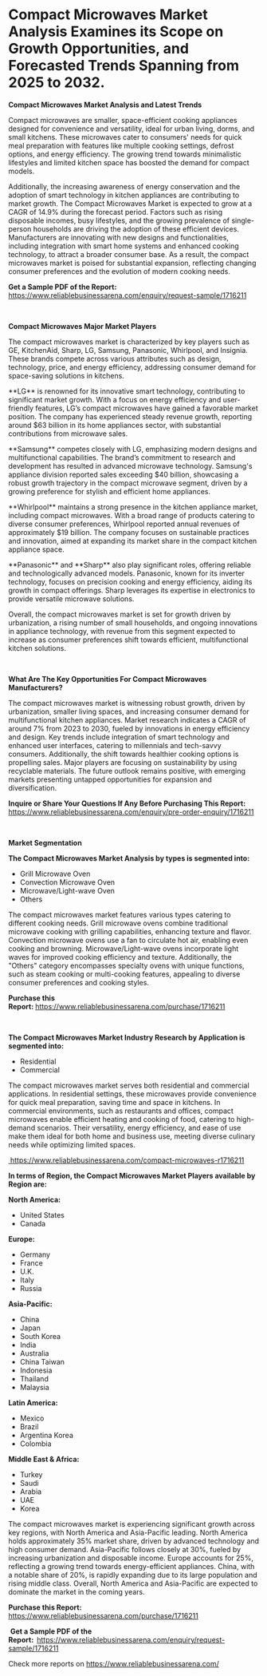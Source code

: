 <p><h1>Compact Microwaves Market Analysis Examines its Scope on Growth Opportunities, and Forecasted Trends Spanning from 2025 to 2032.</h1></p><p><strong>Compact Microwaves Market Analysis and Latest Trends</strong></p>
<p><p>Compact microwaves are smaller, space-efficient cooking appliances designed for convenience and versatility, ideal for urban living, dorms, and small kitchens. These microwaves cater to consumers' needs for quick meal preparation with features like multiple cooking settings, defrost options, and energy efficiency. The growing trend towards minimalistic lifestyles and limited kitchen space has boosted the demand for compact models. </p><p>Additionally, the increasing awareness of energy conservation and the adoption of smart technology in kitchen appliances are contributing to market growth. The Compact Microwaves Market is expected to grow at a CAGR of 14.9% during the forecast period. Factors such as rising disposable incomes, busy lifestyles, and the growing prevalence of single-person households are driving the adoption of these efficient devices. Manufacturers are innovating with new designs and functionalities, including integration with smart home systems and enhanced cooking technology, to attract a broader consumer base. As a result, the compact microwaves market is poised for substantial expansion, reflecting changing consumer preferences and the evolution of modern cooking needs.</p></p>
<p><strong>Get a Sample PDF of the Report:&nbsp;</strong> <a href="https://www.reliablebusinessarena.com/enquiry/request-sample/1716211?utm_campaign=2754&utm_medium=2&utm_source=Github&utm_content=ia&utm_term=28022025&utm_id=compact-microwaves">https://www.reliablebusinessarena.com/enquiry/request-sample/1716211</a></p>
<p>&nbsp;</p>
<p><strong>Compact Microwaves Major Market Players</strong></p>
<p><p>The compact microwaves market is characterized by key players such as GE, KitchenAid, Sharp, LG, Samsung, Panasonic, Whirlpool, and Insignia. These brands compete across various attributes such as design, technology, price, and energy efficiency, addressing consumer demand for space-saving solutions in kitchens.</p><p>**LG** is renowned for its innovative smart technology, contributing to significant market growth. With a focus on energy efficiency and user-friendly features, LG’s compact microwaves have gained a favorable market position. The company has experienced steady revenue growth, reporting around $63 billion in its home appliances sector, with substantial contributions from microwave sales.</p><p>**Samsung** competes closely with LG, emphasizing modern designs and multifunctional capabilities. The brand’s commitment to research and development has resulted in advanced microwave technology. Samsung's appliance division reported sales exceeding $40 billion, showcasing a robust growth trajectory in the compact microwave segment, driven by a growing preference for stylish and efficient home appliances.</p><p>**Whirlpool** maintains a strong presence in the kitchen appliance market, including compact microwaves. With a broad range of products catering to diverse consumer preferences, Whirlpool reported annual revenues of approximately $19 billion. The company focuses on sustainable practices and innovation, aimed at expanding its market share in the compact kitchen appliance space.</p><p>**Panasonic** and **Sharp** also play significant roles, offering reliable and technologically advanced models. Panasonic, known for its inverter technology, focuses on precision cooking and energy efficiency, aiding its growth in compact offerings. Sharp leverages its expertise in electronics to provide versatile microwave solutions.</p><p>Overall, the compact microwaves market is set for growth driven by urbanization, a rising number of small households, and ongoing innovations in appliance technology, with revenue from this segment expected to increase as consumer preferences shift towards efficient, multifunctional kitchen solutions.</p></p>
<p>&nbsp;</p>
<p><strong>What Are The Key Opportunities For Compact Microwaves Manufacturers?</strong></p>
<p><p>The compact microwaves market is witnessing robust growth, driven by urbanization, smaller living spaces, and increasing consumer demand for multifunctional kitchen appliances. Market research indicates a CAGR of around 7% from 2023 to 2030, fueled by innovations in energy efficiency and design. Key trends include integration of smart technology and enhanced user interfaces, catering to millennials and tech-savvy consumers. Additionally, the shift towards healthier cooking options is propelling sales. Major players are focusing on sustainability by using recyclable materials. The future outlook remains positive, with emerging markets presenting untapped opportunities for expansion and diversification.</p></p>
<p><strong>Inquire or Share Your Questions If Any Before Purchasing This Report:</strong> <a href="https://www.reliablebusinessarena.com/enquiry/pre-order-enquiry/1716211?utm_campaign=2754&utm_medium=2&utm_source=Github&utm_content=ia&utm_term=28022025&utm_id=compact-microwaves">https://www.reliablebusinessarena.com/enquiry/pre-order-enquiry/1716211</a></p>
<p>&nbsp;</p>
<p><strong>Market Segmentation</strong></p>
<p><strong>The Compact Microwaves Market Analysis by types is segmented into:</strong></p>
<p><ul><li>Grill Microwave Oven</li><li>Convection Microwave Oven</li><li>Microwave/Light-wave Oven</li><li>Others</li></ul></p>
<p><p>The compact microwaves market features various types catering to different cooking needs. Grill microwave ovens combine traditional microwave cooking with grilling capabilities, enhancing texture and flavor. Convection microwave ovens use a fan to circulate hot air, enabling even cooking and browning. Microwave/Light-wave ovens incorporate light waves for improved cooking efficiency and texture. Additionally, the "Others" category encompasses specialty ovens with unique functions, such as steam cooking or multi-cooking features, appealing to diverse consumer preferences and cooking styles.</p></p>
<p><strong>Purchase this Report:&nbsp;</strong><a href="https://www.reliablebusinessarena.com/purchase/1716211?utm_campaign=2754&utm_medium=2&utm_source=Github&utm_content=ia&utm_term=28022025&utm_id=compact-microwaves">https://www.reliablebusinessarena.com/purchase/1716211</a></p>
<p>&nbsp;</p>
<p><strong>The Compact Microwaves Market Industry Research by Application is segmented into:</strong></p>
<p><ul><li>Residential</li><li>Commercial</li></ul></p>
<p><p>The compact microwaves market serves both residential and commercial applications. In residential settings, these microwaves provide convenience for quick meal preparation, saving time and space in kitchens. In commercial environments, such as restaurants and offices, compact microwaves enable efficient heating and cooking of food, catering to high-demand scenarios. Their versatility, energy efficiency, and ease of use make them ideal for both home and business use, meeting diverse culinary needs while optimizing limited spaces.</p></p>
<p><a href="https://www.reliablebusinessarena.com/compact-microwaves-r1716211?utm_campaign=2754&utm_medium=2&utm_source=Github&utm_content=ia&utm_term=28022025&utm_id=compact-microwaves">&nbsp;https://www.reliablebusinessarena.com/compact-microwaves-r1716211</a></p>
<p><strong>In terms of Region, the Compact Microwaves Market Players available by Region are:</strong></p>
<p>
    <p> <strong> North America: </strong>
        <ul>
            <li>United States</li>
            <li>Canada</li>
        </ul>
        </p> 
    <p> <strong> Europe: </strong>
        <ul>
            <li>Germany</li>
            <li>France</li>
            <li>U.K.</li>
            <li>Italy</li>
            <li>Russia</li>
        </ul>
        </p> 
    <p> <strong> Asia-Pacific: </strong>
        <ul>
            <li>China</li>
            <li>Japan</li>
            <li>South Korea</li>
            <li>India</li>
            <li>Australia</li>
            <li>China Taiwan</li>
            <li>Indonesia</li>
            <li>Thailand</li>
            <li>Malaysia</li>
        </ul>
        </p> 
    <p> <strong> Latin America: </strong>
        <ul>
            <li>Mexico</li>
            <li>Brazil</li>
            <li>Argentina Korea</li>
            <li>Colombia</li>
        </ul>
        </p> 
    <p> <strong> Middle East & Africa: </strong>
        <ul>
            <li>Turkey</li>
            <li>Saudi</li>
            <li>Arabia</li>
            <li>UAE</li>
            <li>Korea</li>
        </ul>
    </p>
    </p>
<p><p>The compact microwaves market is experiencing significant growth across key regions, with North America and Asia-Pacific leading. North America holds approximately 35% market share, driven by advanced technology and high consumer demand. Asia-Pacific follows closely at 30%, fueled by increasing urbanization and disposable income. Europe accounts for 25%, reflecting a growing trend towards energy-efficient appliances. China, with a notable share of 20%, is rapidly expanding due to its large population and rising middle class. Overall, North America and Asia-Pacific are expected to dominate the market in the coming years.</p></p>
<p><strong>Purchase this Report: </strong><a href="https://www.reliablebusinessarena.com/purchase/1716211?utm_campaign=2754&utm_medium=2&utm_source=Github&utm_content=ia&utm_term=28022025&utm_id=compact-microwaves">https://www.reliablebusinessarena.com/purchase/1716211</a></p>
<p>&nbsp;<strong>Get a Sample PDF of the Report:&nbsp;&nbsp;</strong><a href="https://www.reliablebusinessarena.com/enquiry/request-sample/1716211?utm_campaign=2754&utm_medium=2&utm_source=Github&utm_content=ia&utm_term=28022025&utm_id=compact-microwaves">https://www.reliablebusinessarena.com/enquiry/request-sample/1716211</a></p>
<p><strong></strong></p>
<p>Check more reports on <a href="https://www.reliablebusinessarena.com/?utm_campaign=2754&utm_medium=2&utm_source=Github&utm_content=ia&utm_term=28022025&utm_id=compact-microwaves">https://www.reliablebusinessarena.com/</a></p>